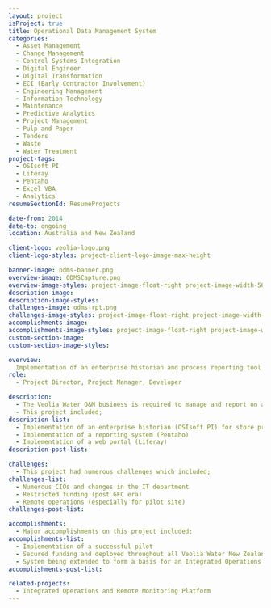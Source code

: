 ```yaml
---
layout: project
isProject: true
title: Operational Data Management System
categories:
  - Asset Management
  - Change Management
  - Control Systems Integration
  - Digital Engineer
  - Digital Transformation
  - ECI (Early Contractor Involvement)
  - Engineering Management
  - Information Technology
  - Maintenance
  - Predictive Analytics
  - Project Management
  - Pulp and Paper
  - Tenders
  - Waste
  - Water Treatment
project-tags:
  - OSIsoft PI
  - Liferay
  - Pentaho
  - Excel VBA
  - Analytics
resumeSectionId: ResumeProjects

date-from: 2014
date-to: ongoing
location: Australia and New Zealand

client-logo: veolia-logo.png
client-logo-styles: project-client-logo-image-max-height

banner-image: odms-banner.png
overview-image: ODMSCapture.png
overview-image-styles: project-image-float-right project-image-width-50
description-image:
description-image-styles:
challenges-image: odms-rpt.png
challenges-image-styles: project-image-float-right project-image-width-40
accomplishments-image:
accomplishments-image-styles: project-image-float-right project-image-width-40
custom-section-image:
custom-section-image-styles:

overview:
  Implementation of an enterprise historian and process reporting tool
role:
  - Project Director, Project Manager, Developer

description:
  - The Veolia Water O&M business is required to manage and report on a large quantity of water quality, process operational and environmental data. Timely and accurate reports are required to comply with numerous commercial and regulatory requirements.
  - This project included;
description-list:
  - Implementation of an enterprise historian (OSIsoft PI) for store process data
  - Implementation of a reporting system (Pentaho)
  - Implementation of a web portal (Liferay)
description-post-list:

challenges:
  - This project had numerous challenges which included;
challenges-list:    
  - Numerous CIOs and changes in the IT department
  - Restricted funding (post GFC era)
  - Remote operations (especially for pilot site)
challenges-post-list:    

accomplishments:
  - Major accomplishments on this project included;
accomplishments-list:    
  - Implementation of a successful pilot
  - Secured funding and deployed throughout all Veolia Water New Zealand operations
  - System being extended to form a basis for an Integrated Operations and Remote Monitoring Platform
accomplishments-post-list:    

related-projects:
  - Integrated Operations and Remote Monitoring Platform
---
```


